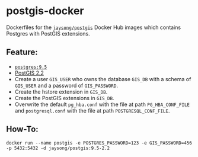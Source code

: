 # postgis-docker

Dockerfiles for the [`jaysong/postgis`](https://hub.docker.com/r/jaysong/postgis/) Docker
Hub images which contains Postgres with PostGIS extensions.

## Feature:

- [`postgres:9.5`](https://registry.hub.docker.com/_/postgres/)
- [PostGIS 2.2](http://postgis.net/docs/manual-2.2/)
- Create a user `GIS_USER` who owns the database `GIS_DB` with a schema of `GIS_USER` and
a password of `GIS_PASSWORD`.
- Create the hstore extension in `GIS_DB`.
- Create the PostGIS extensions in `GIS_DB`.
- Overwrite the default `pg_hba.conf` with the file at path `PG_HBA_CONF_FILE` and
`postgresql.conf` with the file at path `POSTGRESQL_CONF_FILE`.

## How-To:
```
docker run --name postgis -e POSTGRES_PASSWORD=123 -e GIS_PASSWORD=456 -p 5432:5432 -d jaysong/postgis:9.5-2.2
```
